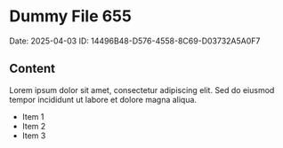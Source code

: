 # Dummy File 655

Date: 2025-04-03
ID: 14496B48-D576-4558-8C69-D03732A5A0F7

## Content

Lorem ipsum dolor sit amet, consectetur adipiscing elit.
Sed do eiusmod tempor incididunt ut labore et dolore magna aliqua.

* Item 1
* Item 2
* Item 3

